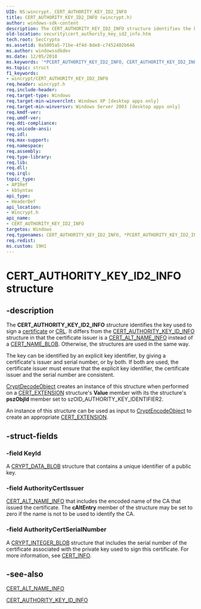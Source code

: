 ```yaml
---
UID: NS:wincrypt._CERT_AUTHORITY_KEY_ID2_INFO
title: CERT_AUTHORITY_KEY_ID2_INFO (wincrypt.h)
author: windows-sdk-content
description: The CERT_AUTHORITY_KEY_ID2_INFO structure identifies the key used to sign a certificate or CRL.
old-location: security\cert_authority_key_id2_info.htm
tech.root: SecCrypto
ms.assetid: 0a5005a5-71be-4f4d-8de8-c7452402b646
ms.author: windowssdkdev
ms.date: 12/05/2018
ms.keywords: '*PCERT_AUTHORITY_KEY_ID2_INFO, CERT_AUTHORITY_KEY_ID2_INFO, CERT_AUTHORITY_KEY_ID2_INFO structure [Security], PCERT_AUTHORITY_KEY_ID2_INFO, PCERT_AUTHORITY_KEY_ID2_INFO structure pointer [Security], _crypto2_cert_authority_key_id2_info, security.cert_authority_key_id2_info, wincrypt/CERT_AUTHORITY_KEY_ID2_INFO, wincrypt/PCERT_AUTHORITY_KEY_ID2_INFO'
ms.topic: struct
f1_keywords:
- wincrypt/CERT_AUTHORITY_KEY_ID2_INFO
req.header: wincrypt.h
req.include-header: 
req.target-type: Windows
req.target-min-winverclnt: Windows XP [desktop apps only]
req.target-min-winversvr: Windows Server 2003 [desktop apps only]
req.kmdf-ver: 
req.umdf-ver: 
req.ddi-compliance: 
req.unicode-ansi: 
req.idl: 
req.max-support: 
req.namespace: 
req.assembly: 
req.type-library: 
req.lib: 
req.dll: 
req.irql: 
topic_type:
- APIRef
- kbSyntax
api_type:
- HeaderDef
api_location:
- Wincrypt.h
api_name:
- CERT_AUTHORITY_KEY_ID2_INFO
targetos: Windows
req.typenames: CERT_AUTHORITY_KEY_ID2_INFO, *PCERT_AUTHORITY_KEY_ID2_INFO
req.redist: 
ms.custom: 19H1
---
```


# CERT_AUTHORITY_KEY_ID2_INFO structure


## -description


The <b>CERT_AUTHORITY_KEY_ID2_INFO</b> structure identifies the key used to sign a <a href="https://docs.microsoft.com/windows/desktop/SecGloss/c-gly">certificate</a> or <a href="https://docs.microsoft.com/windows/desktop/SecGloss/c-gly">CRL</a>. It differs from the 
<a href="https://docs.microsoft.com/windows/desktop/api/wincrypt/ns-wincrypt-cert_authority_key_id_info">CERT_AUTHORITY_KEY_ID_INFO</a> structure in that the certificate issuer is a 
<a href="https://docs.microsoft.com/windows/desktop/api/wincrypt/ns-wincrypt-cert_alt_name_info">CERT_ALT_NAME_INFO</a> instead of a <a href="https://docs.microsoft.com/previous-versions/windows/desktop/legacy/aa381414(v=vs.85)">CERT_NAME_BLOB</a>. Otherwise, the structures are used in the same way.

The key can be identified by an explicit key identifier, by giving a certificate's issuer and serial number, or by both. If both are used, the certificate issuer must ensure that the explicit key identifier, the certificate issuer and the serial number are consistent.


<a href="https://docs.microsoft.com/windows/desktop/api/wincrypt/nf-wincrypt-cryptdecodeobject">CryptDecodeObject</a> creates an instance of this structure when performed on a 
<a href="https://docs.microsoft.com/windows/desktop/api/wincrypt/ns-wincrypt-cert_extension">CERT_EXTENSION</a> structure's <b>Value</b> member with its the structure's <b>pszObjId</b> member set to szOID_AUTHORITY_KEY_IDENTIFIER2.

An instance of this structure can be used as input to <a href="https://docs.microsoft.com/windows/desktop/api/wincrypt/nf-wincrypt-cryptencodeobject">CryptEncodeObject</a> to create an appropriate <a href="https://docs.microsoft.com/windows/desktop/api/wincrypt/ns-wincrypt-cert_extension">CERT_EXTENSION</a>.
		


## -struct-fields




### -field KeyId

A <a href="https://docs.microsoft.com/previous-versions/windows/desktop/legacy/aa381414(v=vs.85)">CRYPT_DATA_BLOB</a> structure that contains a unique identifier of a public key.


### -field AuthorityCertIssuer


<a href="https://docs.microsoft.com/windows/desktop/api/wincrypt/ns-wincrypt-cert_alt_name_info">CERT_ALT_NAME_INFO</a> that includes the encoded name of the CA that issued the certificate. The <b>cAltEntry</b> member of the structure may be set to zero if the name is not to be used to identify the CA.


### -field AuthorityCertSerialNumber

A <a href="https://docs.microsoft.com/previous-versions/windows/desktop/legacy/aa381414(v=vs.85)">CRYPT_INTEGER_BLOB</a> structure that includes the serial number of the certificate associated with the private key used to sign this certificate. For more information, see 
<a href="https://docs.microsoft.com/windows/desktop/api/wincrypt/ns-wincrypt-cert_info">CERT_INFO</a>.


## -see-also




<a href="https://docs.microsoft.com/windows/desktop/api/wincrypt/ns-wincrypt-cert_alt_name_info">CERT_ALT_NAME_INFO</a>



<a href="https://docs.microsoft.com/windows/desktop/api/wincrypt/ns-wincrypt-cert_authority_key_id_info">CERT_AUTHORITY_KEY_ID_INFO</a>
 

 

